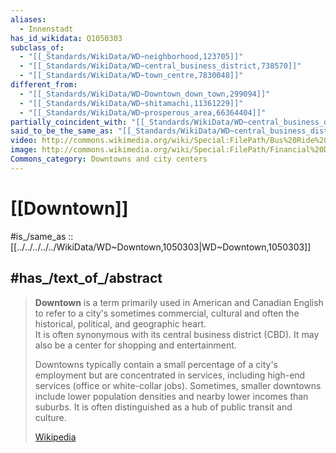 ```yaml
---
aliases:
  - Innenstadt
has_id_wikidata: Q1050303
subclass_of:
  - "[[_Standards/WikiData/WD~neighborhood,123705]]"
  - "[[_Standards/WikiData/WD~central_business_district,738570]]"
  - "[[_Standards/WikiData/WD~town_centre,7830048]]"
different_from:
  - "[[_Standards/WikiData/WD~Downtown_down_town,299094]]"
  - "[[_Standards/WikiData/WD~shitamachi,11361229]]"
  - "[[_Standards/WikiData/WD~prosperous_area,66364404]]"
partially_coincident_with: "[[_Standards/WikiData/WD~central_business_district,738570]]"
said_to_be_the_same_as: "[[_Standards/WikiData/WD~central_business_district,738570]]"
video: http://commons.wikimedia.org/wiki/Special:FilePath/Bus%20Ride%20Through%20Downtown%20Seattle%20%28Time-lapse%29.ogv
image: http://commons.wikimedia.org/wiki/Special:FilePath/Financial%20District%2C%20Toronto.jpg
Commons_category: Downtowns and city centers
---
```


# [[Downtown]] 

#is_/same_as :: [[../../../../../WikiData/WD~Downtown,1050303|WD~Downtown,1050303]] 

## #has_/text_of_/abstract 

> **Downtown** is a term primarily used in American and Canadian English to refer to 
> a city's sometimes commercial, cultural and often the historical, political, and geographic heart.  
> It is often synonymous with its central business district (CBD). 
> It may also be a center for shopping and entertainment. 
> 
> Downtowns typically contain a small percentage of a city's employment 
> but are concentrated in services, including high-end services (office or white-collar jobs). 
> Sometimes, 
> smaller downtowns include lower population densities and nearby lower incomes than suburbs. 
> It is often distinguished as a hub of public transit and culture.
>
> [Wikipedia](https://en.wikipedia.org/wiki/Downtown) 

